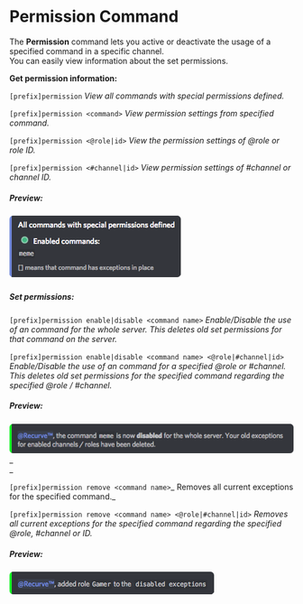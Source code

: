 # Permission Command

The **Permission** command lets you active or deactivate the usage of a specified command in a specific channel.  
You can easily view information about the set permissions.



**Get permission information:**

`[prefix]permission` _View all commands with special permissions defined._

`[prefix]permission <command>` _View permission settings from specified command._

`[prefix]permission <@role|id>` _View the permission settings of @role or role ID._

`[prefix]permission <#channel|id>` _View permission settings of \#channel or channel ID._

##### Preview:

![](/assets/permissionscommand.png)

##### 

##### 

##### Set permissions:

`[prefix]permission enable|disable <command name>`  _Enable/Disable the use of an command for the whole server. This deletes old set permissions for that command on the server._

`[prefix]permission enable|disable <command name> <@role|#channel|id>` _Enable/Disable the use of an command for a specified @role or \#channel. This deletes old set permissions for the specified command regarding the specified @role / \#channel._

##### Preview:

![](/assets/permissioncommanddisable.png)_      
_

`[prefix]permission remove <command name>`_ Removes all current exceptions for the specified command._

`[prefix]permission remove <command name> <@role|#channel|id>` _Removes all current exceptions for the specified command regarding the specified @role, \#channel or ID._

##### Preview:

![](/assets/permissioncommandroledisable.png)

